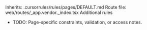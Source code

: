 Inherits: .cursorrules/rules/pages/DEFAULT.md
Route file: web/routes/_app.vendor._index.tsx
Additional rules
- TODO: Page-specific constraints, validation, or access notes.
